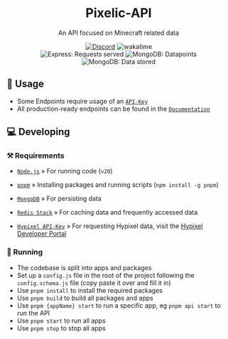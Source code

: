 <div align="center">

# Pixelic-API

An API focused on Minecraft related data

</div>
<div align="center">
    <a href="https://discord.com/invite/2vAuyVvdwj"><img src="https://img.shields.io/discord/926873163411910746?color=7289DA&label=Discord" alt="Discord"></a>
    <a><img src="https://wakatime.com/badge/user/fdd9682f-df58-46bb-9b10-374601d7f52d/project/838fd6e7-9cf0-4d5d-8986-aa7535ca3ec5.svg" alt="wakatime"></a>
</div>
<div align="center">
    <a><img src="https://img.shields.io/badge/dynamic/json?url=https%3A%2F%2Fapi.pixelic.de%2Fstats&query=%24.requestsFormatted&logo=Express&label=Requests served" alt="Express: Requests served"></a>
    <a><img src="https://img.shields.io/badge/dynamic/json?url=https%3A%2F%2Fapi.pixelic.de%2Fv1%2Fstats%2Fmongo&query=%24.documentsFormatted&logo=MongoDB&label=Datapoints" alt="MongoDB: Datapoints"></a>
    <a><img src="https://img.shields.io/badge/dynamic/json?url=https%3A%2F%2Fapi.pixelic.de%2Fv1%2Fstats%2Fmongo&query=%24.bytesStoredFormatted&logo=MongoDB&label=Data stored" alt="MongoDB: Data stored"></a>
</div>

## 📗 Usage

- Some Endpoints require usage of an [`API-Key`](https://docs.pixelic.de/docs/#section/Authentication)
- All production-ready endpoints can be found in the [`Documentation`](https://docs.pixelic.de)

## 💻 Developing

### ⚒️ Requirements

- [`Node.js`](https://nodejs.org/en/download/current/) » For running code (`v20`)
- [`pnpm`](https://pnpm.io/) » Installing packages and running scripts (`npm install -g pnpm`)
- [`MongoDB`](https://www.mongodb.com/) » For persisting data
- [`Redis Stack`](https://redis.io/docs/about/about-stack/) » For caching data and frequently accessed data

- [`Hypixel API-Key`](https://developer.hypixel.net/) » For requesting Hypixel data, visit the [Hypixel Developer Portal](https://developer.hypixel.net/)

### 🚀 Running

- The codebase is split into apps and packages
- Set up a `config.js` file in the root of the project following the `config.schema.js` file (copy paste it over and fill it in)
- Use `pnpm install` to install the required packages
- Use `pnpm build` to build all packages and apps
- Use `pnpm {appName} start` to run a specific app, eg `pnpm api start` to run the API
- Use `pnpm start` to run all apps
- Use `pnpm stop` to stop all apps
